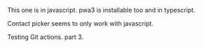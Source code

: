 This one is in javascript. pwa3 is installable too and in typescript.

Contact picker seems to only work with javascript.


Testing Git actions. part 3.
